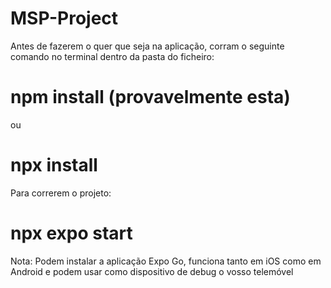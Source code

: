 # MSP-Project

Antes de fazerem o quer que seja na aplicação, corram o seguinte comando no terminal dentro da pasta do ficheiro:

# npm install (provavelmente esta)
ou
# npx install

Para correrem o projeto:

# npx expo start

Nota: Podem instalar a aplicação Expo Go, funciona tanto em iOS como em Android e podem usar como dispositivo de debug o vosso telemóvel
